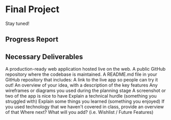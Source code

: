 # Final Project

Stay tuned!

## Progress Report

## Necessary Deliverables
A production-ready web application hosted live on the web.
A public GitHub repository where the codebase is maintained.
A README.md file in your GitHub repository that includes:
A link to the live app so people can try it out!
An overview of your idea, with a description of the key features
Any wireframes or diagrams you used during the planning stage
A screenshot or two of the app is nice to have
Explain a technical hurdle (something you struggled with)
Explain some things you learned (something you enjoyed)
If you used technology that we haven't covered in class, provide an overview of that
Where next? What will you add? (i.e. Wishlist / Future Features)